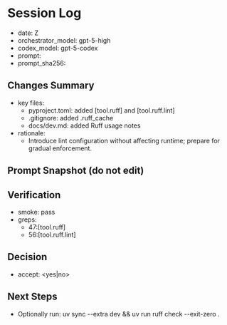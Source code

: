 # Session Log
- date: Z
- orchestrator_model: gpt-5-high
- codex_model: gpt-5-codex
- prompt: 
- prompt_sha256: 

## Changes Summary
- key files:
  - pyproject.toml: added [tool.ruff] and [tool.ruff.lint]
  - .gitignore: added .ruff_cache
  - docs/dev.md: added Ruff usage notes
- rationale:
  - Introduce lint configuration without affecting runtime; prepare for gradual enforcement.

## Prompt Snapshot (do not edit)


## Verification
- smoke: pass
- greps:
  - 47:[tool.ruff]
  - 56:[tool.ruff.lint]

## Decision
- accept: <yes|no>

## Next Steps
- Optionally run: uv sync --extra dev && uv run ruff check --exit-zero .
